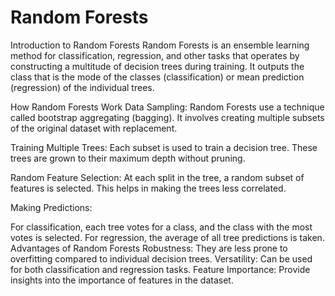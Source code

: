 # Random Forests

Introduction to Random Forests
Random Forests is an ensemble learning method for classification, regression, and other tasks that operates by constructing a multitude of decision trees during training. It outputs the class that is the mode of the classes (classification) or mean prediction (regression) of the individual trees.

How Random Forests Work
Data Sampling: Random Forests use a technique called bootstrap aggregating (bagging). It involves creating multiple subsets of the original dataset with replacement.

Training Multiple Trees: Each subset is used to train a decision tree. These trees are grown to their maximum depth without pruning.

Random Feature Selection: At each split in the tree, a random subset of features is selected. This helps in making the trees less correlated.

Making Predictions:

For classification, each tree votes for a class, and the class with the most votes is selected.
For regression, the average of all tree predictions is taken.
Advantages of Random Forests
Robustness: They are less prone to overfitting compared to individual decision trees.
Versatility: Can be used for both classification and regression tasks.
Feature Importance: Provide insights into the importance of features in the dataset.
